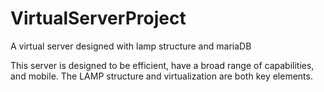 # VirtualServerProject
A virtual server designed with lamp structure and mariaDB

This server is designed to be efficient, have a broad range of capabilities, and mobile. The LAMP structure and virtualization are both key elements.
